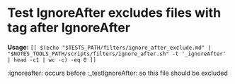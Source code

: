# Test IgnoreAfter excludes files with tag after IgnoreAfter
**Usage:** `[[ $(echo "$TESTS_PATH/filters/ignore_after_exclude.md" | "$NOTES_TOOLS_PATH/scripts/filters/ignore_after.sh" -t '_ignoreAfter' | head -c1 | wc -c) -eq 0 ]]`

:ignoreafter: occurs before :_testIgnoreAfter: so this file should be excluded
